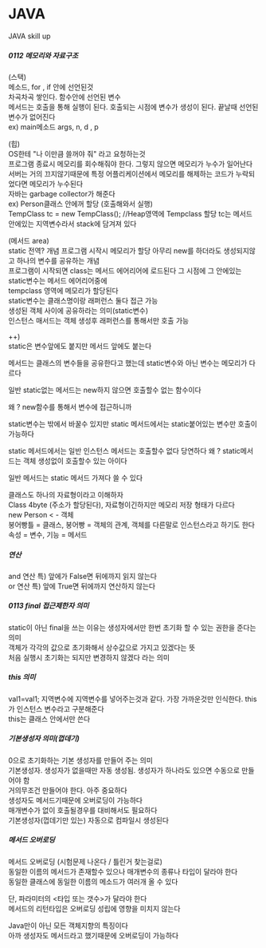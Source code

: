 # JAVA
JAVA skill up
##### 0112 메모리와 자료구조
(스택)   
메소드, for , if 안에 선언된것  
차곡차곡 쌓인다. 함수안에 선언된 변수  
메서드는 호출을 통해 실행이 된다. 호출되는 시점에 변수가 생성이 된다. 끝날때 선언된 변수가 없어진다  
ex) main메소드 args, n, d , p  

(힙)  
OS한테 "나 이만큼 쓸꺼야 줘" 라고 요청하는것  
프로그램 종료시 메모리를 회수해줘야 한다. 그렇지 않으면 메모리가 누수가 일어난다  
서버는 거의 끄지않기때문에 특정 어플리케이션에서 메모리를 해제하는 코드가 누락되었다면 메모리가 누수된다  
자바는 garbage collector가 해준다  
ex) Person클래스 안에꺼 할당 (호출해와서 실행)  
TempClass tc = new TempClass(); //Heap영역에 Tempclass 할당 tc는 메서드 안에있는 지역변수라서 stack에 담겨져 있다  

(메서드 area)  
static 전역? 개념 프로그램 시작시 메모리가 할당 아무리 new를 하더라도 생성되지않고 하나의 변수를 공유하는 개념  
프로그램이 시작되면 class는 메서드 에어리어에 로드된다 그 시점에 그 안에있는 static변수는 메서드 에어리어중에  
tempclass 영역에 메모리가 할당된다  
static변수는 클래스명이랑 래퍼런스 둘다 접근 가능  
생성된 객체 사이에 공유하라는 의미(static변수)  
인스턴스 매서드는 객체 생성후 래퍼런스를 통해서만 호출 가능  

++)  
static은 변수앞에도 붙지만 메서드 앞에도 붙는다

메서드는 클래스의 변수들을 공유한다고 했는데 static변수와 아닌 변수는 메모리가 다르다

일반 static없는 메서드는 new하지 않으면 호출할수 없는 함수이다

왜 ? new함수를 통해서 변수에 접근하니까

static변수는 밖에서 바꿀수 있지만 static 메서드에서는 static붙어있는 변수만 호출이 가능하다

static 메서드에서는 일반 인스턴스 메서드는 호출할수 없다 당연하다 왜 ? static메서드는 객체 생성없이 호출할수 있는 아이다

일반 메서드는 static 메서드 가져다 쓸 수 있다

클래스도 하나의 자료형이라고 이해하자  
Class 4byte (주소가 할당된다), 자료형이긴하지만 메모리 저장 형태가 다르다  
new Person < - 객체  
붕어빵틀 = 클래스, 붕어빵 = 객체의 관계, 객체를 다른말로 인스턴스라고 하기도 한다  
속성 = 변수, 기능 = 메서드  

##### 연산  
and 연산 특) 앞에가 False면 뒤에까지 읽지 않는다   
or 연산 특) 앞에 True면 뒤에까지 연산하지 않는다  

##### 0113 final 접근제한자 의미  
static이 아닌 final을 쓰는 이유는 생성자에서만 한번 초기화 할 수 있는 권한을 준다는 의미  
객체가 각각의 값으로 초기화해서 상수값으로 가지고 있겠다는 뜻  
처음 실행시 초기화는 되지만 변경하지 않겠다 라는 의미

##### this 의미  
val1=val1; 지역변수에 지역변수를 넣어주는것과 같다. 가장 가까운것만 인식한다. this가 인스턴스 변수라고 구분해준다  
this는 클래스 안에서만 쓴다  

##### 기본생성자 의미(껍데기)  
0으로 초기화하는 기본 생성자를 만들어 주는 의미  
기본생성자. 생성자가 없을때만 자동 생성됨. 생성자가 하나라도 있으면 수동으로 만들어야 함  
거의무조건 만들어야 한다. 아주 중요하다  
생성자도 메서드기때문에 오버로딩이 가능하다  
매개변수가 없이 호출될경우를 대비해서도 필요하다  
기본생성자(껍데기만 있는) 자동으로 컴파일시 생성된다  

##### 메서드 오버로딩
메서드 오버로딩 (시험문제 나온다 / 틀린거 찾는걸로)  
동일한 이름의 메서드가 존재할수 있으나 매개변수의 종류나 타입이 달라야 한다   
동일한 클래스에 동일한 이름의 메소드가 여러개 올 수 있다  
  
단, 파라미터의 <타입 또는 갯수>가 달라야 한다  
메서드의 리턴타입은 오버로딩 성립에 영향을 미치지 않는다  
  
Java만이 아닌 모든 객체지향의 특징이다  
아까 생성자도 메서드라고 했기때문에 오버로딩이 가능하다  
